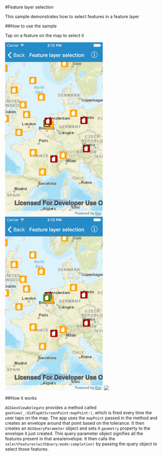 #Feature layer selection

This sample demonstrates how to select features in a feature layer

##How to use the sample

Tap on a feature on the map to select it

![](image1.png)
![](image2.png)
![](image3.png)

##How it works

`AGSGeoViewDelegate` provides a method called `geoView(_:didTapAtScreenPoint:mapPoint:)`, which is fired every time the user taps on the map. The app uses the `mapPoint` passed in the method and creates an envelope around that point based on the tolerance. It then creates an `AGSQueryParameter` object and sets it `geometry` property to the envelope it just created. This query parameter object signifies all the features present in that area/envelope. It then calls the `selectFeatures(withQuery:mode:completion)` by passing the query object to select those features.

